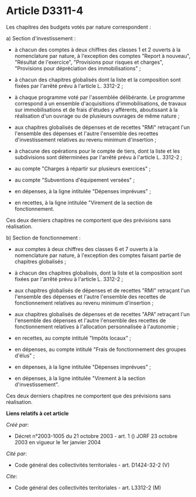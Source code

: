 # Article D3311-4

Les chapitres des budgets votés par nature correspondent :

a) Section d'investissement :

- à chacun des comptes à deux chiffres des classes 1 et 2 ouverts à la nomenclature par nature, à l'exception des comptes
"Report à nouveau", "Résultat de l'exercice", "Provisions pour risques et charges", "Provisions pour dépréciation des
immobilisations" ;

- à chacun des chapitres globalisés dont la liste et la composition sont fixées par l'arrêté prévu à l'article L. 3312-2 ;

- à chaque programme voté par l'assemblée délibérante. Le programme correspond à un ensemble d'acquisitions
d'immobilisations, de travaux sur immobilisations et de frais d'études y afférents, aboutissant à la réalisation d'un ouvrage
ou de plusieurs ouvrages de même nature ;

- aux chapitres globalisés de dépenses et de recettes "RMI" retraçant l'un l'ensemble des dépenses et l'autre l'ensemble des
recettes d'investissement relatives au revenu minimum d'insertion ;

- à chacune des opérations pour le compte de tiers, dont la liste et les subdivisions sont déterminées par l'arrêté prévu à
l'article L. 3312-2 ;

- au compte "Charges à répartir sur plusieurs exercices" ;

- au compte "Subventions d'équipement versées" ;

- en dépenses, à la ligne intitulée "Dépenses imprévues" ;

- en recettes, à la ligne intitulée "Virement de la section de fonctionnement.

Ces deux derniers chapitres ne comportent que des prévisions sans réalisation.

b) Section de fonctionnement :

- aux comptes à deux chiffres des classes 6 et 7 ouverts à la nomenclature par nature, à l'exception des comptes faisant
partie de chapitres globalisés ;

- à chacun des chapitres globalisés, dont la liste et la composition sont fixées par l'arrêté prévu à l'article L. 3312-2 ;

- aux chapitres globalisés de dépenses et de recettes "RMI" retraçant l'un l'ensemble des dépenses et l'autre l'ensemble des
recettes de fonctionnement relatives au revenu minimum d'insertion ;

- aux chapitres globalisés de dépenses et de recettes "APA" retraçant l'un l'ensemble des dépenses et l'autre l'ensemble des
recettes de fonctionnement relatives à l'allocation personnalisée à l'autonomie ;

- en recettes, au compte intitulé "Impôts locaux" ;

- en dépenses, au compte intitulé "Frais de fonctionnement des groupes d'élus" ;

- en dépenses, à la ligne intitulée "Dépenses imprévues" ;

- en dépenses, à la ligne intitulée "Virement à la section d'investissement".

Ces deux derniers chapitres ne comportent que des prévisions sans réalisation.

**Liens relatifs à cet article**

_Créé par_:

  - Décret n°2003-1005 du 21 octobre 2003 - art. 1 () JORF 23 octobre 2003 en vigueur le 1er janvier 2004

_Cité par_:

  - Code général des collectivités territoriales - art. D1424-32-2 (V)

_Cite_:

  - Code général des collectivités territoriales - art. L3312-2 (M)
